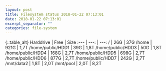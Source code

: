 ```yaml
---
layout: post
title: Filesystem status 2018-01-22 07:13:01
date: 2018-01-22 07:13:01
excerpt_separator: ""
categories: file-system
---
```

{:.table_alt}
Harddrive | Free | Size
:--- | ---: | ---:
/ | 26G | 37G
/home | 921G | 1,7T
/home/public/HDD1 | 39G | 1,8T
/home/public/HDD3 | 50G | 1,8T
/home/public/HDD4 | 168G | 2,7T
/home/public/HDD5 | 698G | 2,7T
/home/public/HDD6 | 877G | 2,7T
/home/public/HDD7 | 242G | 2,7T
/mnt/data2 | 1,8T | 2,0T
/mnt/pool | 2,0T | 8,2T
